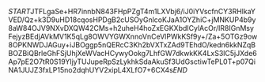 $START$JTFLgaSe+HR7innbN843FHpPZgT4m1LXVbj6/iJ0iYVscfnCY3RHlkaYVED/Qz+k3D9uHD18cqosHPDgB2cUSOyGnlcoKJaA1OYZhiC+jMNKUP4b9y8aW84OJV9NXvDXQW42CMs+h2uheH4hoZxEGKXbdICylAcOr/IR8IGnMsyFejyzBEdjAVkMV1K5qLg8OWVYGWXnnoVnCeVlPWkKSf9y+/Za+5OTGz9ow8OPKNWDJAGuy+iJBOggp5nQERcC3Kh2bVXTxZAd9TEhdO/kedn6kkNZqBBOZBiQBrleGhFSjUhjXeWVacHCywyOokg7LhfGW7dkwkKK4LxS3lC5jJXde6Ap7pE2O7tR0S19YIjyTUJupeRpSzLykhkSdaAkuSf3UdGsctiwTePL0T+p07QiNA1JUJZ3fxLP15no2dqhUYV2xipL4XLfO7+6CX4s$END$